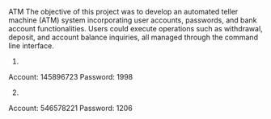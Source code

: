

ATM 
The objective of this project was to develop an automated teller machine (ATM) system incorporating user accounts, passwords, and bank account functionalities. Users could execute operations such as withdrawal, deposit, and account balance inquiries, all managed through the command line interface.




1.
Account:  145896723
Password: 1998

2.
Account:  546578221
Password: 1206
